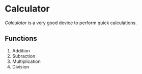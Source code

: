 # Calculator

*Calculator* is a very good device to perform quick calculations.

## Functions
1. Addition
2. Subraction
3. Multiplication
4. Division